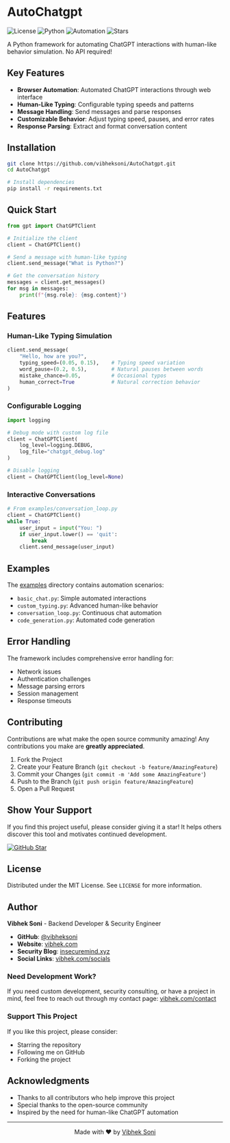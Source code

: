 # AutoChatgpt

![License](https://img.shields.io/badge/license-MIT-blue) ![Python](https://img.shields.io/badge/python-3.8%2B-blue) ![Automation](https://img.shields.io/badge/automation-enabled-green) ![Stars](https://img.shields.io/github/stars/vibheksoni/AutoChatgpt?style=social)

A Python framework for automating ChatGPT interactions with human-like behavior simulation. No API required!

## Key Features

- **Browser Automation**: Automated ChatGPT interactions through web interface
- **Human-Like Typing**: Configurable typing speeds and patterns
- **Message Handling**: Send messages and parse responses
- **Customizable Behavior**: Adjust typing speed, pauses, and error rates
- **Response Parsing**: Extract and format conversation content

## Installation

```bash
git clone https://github.com/vibheksoni/AutoChatgpt.git
cd AutoChatgpt

# Install dependencies
pip install -r requirements.txt
```

## Quick Start

```python
from gpt import ChatGPTClient

# Initialize the client
client = ChatGPTClient()

# Send a message with human-like typing
client.send_message("What is Python?")

# Get the conversation history
messages = client.get_messages()
for msg in messages:
    print(f"{msg.role}: {msg.content}")
```

## Features

### Human-Like Typing Simulation
```python
client.send_message(
    "Hello, how are you?",
    typing_speed=(0.05, 0.15),    # Typing speed variation
    word_pause=(0.2, 0.5),        # Natural pauses between words
    mistake_chance=0.05,          # Occasional typos
    human_correct=True            # Natural correction behavior
)
```

### Configurable Logging
```python
import logging

# Debug mode with custom log file
client = ChatGPTClient(
    log_level=logging.DEBUG,
    log_file="chatgpt_debug.log"
)

# Disable logging
client = ChatGPTClient(log_level=None)
```

### Interactive Conversations
```python
# From examples/conversation_loop.py
client = ChatGPTClient()
while True:
    user_input = input("You: ")
    if user_input.lower() == 'quit':
        break
    client.send_message(user_input)
```

## Examples

The [examples](examples/) directory contains automation scenarios:
- `basic_chat.py`: Simple automated interactions
- `custom_typing.py`: Advanced human-like behavior
- `conversation_loop.py`: Continuous chat automation
- `code_generation.py`: Automated code generation

## Error Handling

The framework includes comprehensive error handling for:
- Network issues
- Authentication challenges
- Message parsing errors
- Session management
- Response timeouts

## Contributing

Contributions are what make the open source community amazing! Any contributions you make are **greatly appreciated**.

1. Fork the Project
2. Create your Feature Branch (`git checkout -b feature/AmazingFeature`)
3. Commit your Changes (`git commit -m 'Add some AmazingFeature'`)
4. Push to the Branch (`git push origin feature/AmazingFeature`)
5. Open a Pull Request

## Show Your Support

If you find this project useful, please consider giving it a star! It helps others discover this tool and motivates continued development.

[![GitHub Star](https://img.shields.io/github/stars/vibheksoni/AutoChatgpt?style=social)](https://github.com/vibheksoni/AutoChatgpt)

## License

Distributed under the MIT License. See `LICENSE` for more information.

## Author

**Vibhek Soni** - Backend Developer & Security Engineer

- **GitHub**: [@vibheksoni](https://github.com/vibheksoni)
- **Website**: [vibhek.com](https://vibhek.com/)
- **Security Blog**: [insecuremind.xyz](https://insecuremind.xyz/)
- **Social Links**: [vibhek.com/socials](https://vibhek.com/socials)

### Need Development Work?
If you need custom development, security consulting, or have a project in mind, feel free to reach out through my contact page: [vibhek.com/contact](https://vibhek.com/contact)

### Support This Project
If you like this project, please consider:
- Starring the repository
- Following me on GitHub
- Forking the project

## Acknowledgments

- Thanks to all contributors who help improve this project
- Special thanks to the open-source community
- Inspired by the need for human-like ChatGPT automation

---

<p align="center">Made with ❤️ by <a href="https://github.com/vibheksoni">Vibhek Soni</a></p>
